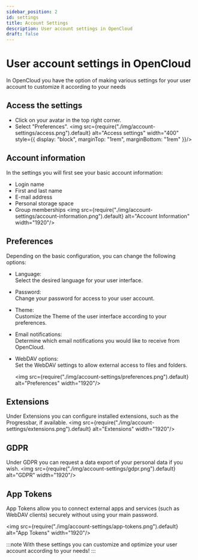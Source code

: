 ```yaml
---
sidebar_position: 2
id: settings
title: Account Settings
description: User account settings in OpenCloud
draft: false
---
```


# User account settings in OpenCloud

In OpenCloud you have the option of making various settings for your user account to customize it according to your needs

## Access the settings

- Click on your avatar in the top right corner.
- Select "Preferences".
  <img src={require("./img/account-settings/access.png").default} alt="Access settings" width="400" style={{ display: "block", marginTop: "1rem", marginBottom: "1rem" }}/>

## Account information

In the settings you will first see your basic account information:

- Login name
- First and last name
- E-mail address
- Personal storage space
- Group memberships
  <img src={require("./img/account-settings/account-information.png").default} alt="Account Information" width="1920"/>

## Preferences

Depending on the basic configuration, you can change the following options:

- Language:  
  Select the desired language for your user interface.
- Password:  
  Change your password for access to your user account.
- Theme:  
  Customize the Theme of the user interface according to your preferences.
- Email notifications:  
  Determine which email notifications you would like to receive from OpenCloud.
- WebDAV options:  
  Set the WebDAV settings to allow external access to files and folders.

  <img src={require("./img/account-settings/preferences.png").default} alt="Preferences" width="1920"/>

## Extensions

Under Extensions you can configure installed extensions, such as the Progressbar, if available.
<img src={require("./img/account-settings/extensions.png").default} alt="Extensions" width="1920"/>

## GDPR

Under GDPR you can request a data export of your personal data if you wish.
<img src={require("./img/account-settings/gdpr.png").default} alt="GDPR" width="1920"/>

## App Tokens

App Tokens allow you to connect external apps and services (such as WebDAV clients) securely without using your main password.

<img src={require("./img/account-settings/app-tokens.png").default} alt="App Tokens" width="1920"/>

:::note
With these settings you can customize and optimize your user account according to your needs!
:::
